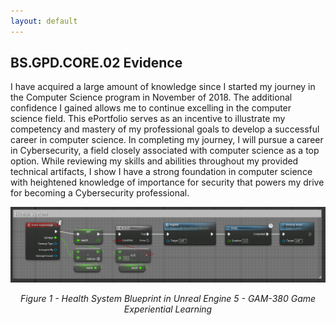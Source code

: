 ```yaml
---
layout: default
---
```


## **BS.GPD.CORE.02 Evidence**

<p style="text-indent: 55px;">
	
I have acquired a large amount of knowledge since I started my journey in the Computer Science program in November of 2018. The additional confidence I gained allows me to continue excelling in the computer science field. This ePortfolio serves as an incentive to illustrate my competency and mastery of my professional goals to develop a successful career in computer science. In completing my journey, I will pursue a career in Cybersecurity, a field closely associated with computer science as a top option. While reviewing my skills and abilities throughout my provided technical artifacts, I show I have a strong foundation in computer science with heightened knowledge of importance for security that powers my drive for becoming a Cybersecurity professional.
</p>


<div style="text-align: center;">
    <a href="https://github.com/DCodeMorris/Week_7_Matrix/blob/main/assets/img/health_system_bp.png" target="_blank">
		<img src="assets/img/health_system_bp.png" width="1920px" title="Salvare Application Screenshot" />
	</a>
    <p><em>Figure 1 - Health System Blueprint in Unreal Engine 5 - GAM-380 Game Experiential Learning</em></p>
</div>


